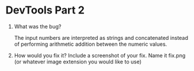 # DevTools Part 2

1.  What was the bug?

    The input numbers are interpreted as strings and concatenated instead of performing arithmetic addition between the numeric values.

2.  How would you fix it? Include a screenshot of your fix. Name it fix.png (or whatever image extension you would like to use)

